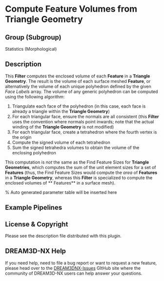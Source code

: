# Compute Feature Volumes from Triangle Geometry

## Group (Subgroup)

Statistics (Morphological)

## Description

This **Filter** computes the enclosed volume of each **Feature** in a **Triangle Geometry**. The result is the volume of
each surface meshed **Feature**, or alternatively the volume of each unique polyhedron defined by the given _Face
Labels_ array. The volume of any generic polyhedron can be computed using the following algorithm:

1. Triangulate each face of the polyhedron (in this case, each face is already a triangle within the **Triangle
   Geometry**)
2. For each triangular face, ensure the normals are all consistent (this **Filter** uses the convention where normals
   point inwards; note that the actual winding of the **Triangle Geometry** is not modified)
3. For each triangular face, create a tetrahedron where the fourth vertex is the origin
4. Compute the signed volume of each tetrahedron
5. Sum the signed tetrahedra volumes to obtain the volume of the enclosing polyhedron

This computation is _not_ the same as the Find Feature Sizes for **Triangle Geometries**, which computes the sum of the
unit element sizes for a set of **Features** (thus, the Find Feature Sizes would compute the _area_
of **Features** in a **Triangle Geometry**, whereas this **Filter** is specialized to compute the enclosed volumes of **
Features** in a surface mesh).

% Auto generated parameter table will be inserted here

## Example Pipelines

## License & Copyright

Please see the description file distributed with this plugin.

## DREAM3D-NX Help

If you need help, need to file a bug report or want to request a new feature, please head over to the [DREAM3DNX-Issues](https://github.com/BlueQuartzSoftware/DREAM3DNX-Issues/discussions) GItHub site where the community of DREAM3D-NX users can help answer your questions.

